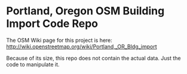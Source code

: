 Portland, Oregon OSM Building Import Code Repo
=============

The OSM Wiki page for this project is here: http://wiki.openstreetmap.org/wiki/Portland,_OR_Bldg_import

Because of its size, this repo does not contain the actual data. Just the code to manipulate it.
